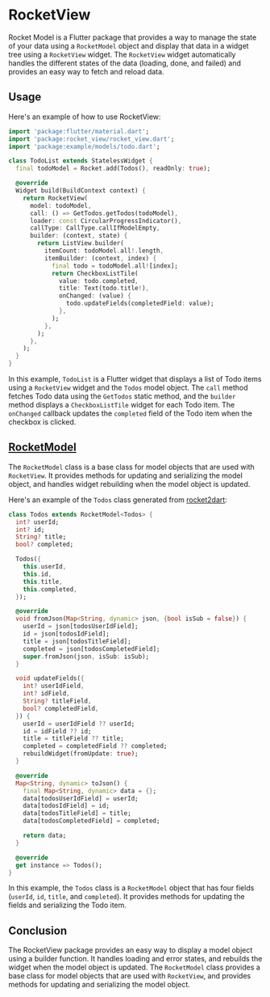# RocketView


Rocket Model is a Flutter package that provides a way to manage the state of your data using a `RocketModel` object and display that data in a widget tree using a `RocketView` widget. The `RocketView` widget automatically handles the different states of the data (loading, done, and failed) and provides an easy way to fetch and reload data.

## Usage

Here's an example of how to use RocketView:

```dart
import 'package:flutter/material.dart';
import 'package:rocket_view/rocket_view.dart';
import 'package:example/models/todo.dart';

class TodoList extends StatelessWidget {
  final todoModel = Rocket.add(Todos(), readOnly: true);

  @override
  Widget build(BuildContext context) {
    return RocketView(
      model: todoModel,
      call: () => GetTodos.getTodos(todoModel),
      loader: const CircularProgressIndicator(),
      callType: CallType.callIfModelEmpty,
      builder: (context, state) {
        return ListView.builder(
          itemCount: todoModel.all!.length,
          itemBuilder: (context, index) {
            final todo = todoModel.all![index];
            return CheckboxListTile(
              value: todo.completed,
              title: Text(todo.title!),
              onChanged: (value) {
                todo.updateFields(completedField: value);
              },
            );
          },
        );
      },
    );
  }
}
```

In this example, `TodoList` is a Flutter widget that displays a list of Todo items using a `RocketView` widget and the `Todos` model object. The `call` method fetches Todo data using the `GetTodos` static method, and the `builder` method displays a `CheckboxListTile` widget for each Todo item. The `onChanged` callback updates the `completed` field of the Todo item when the checkbox is clicked.

## [RocketModel](https://pub.dev/packages/rocket_model)

The `RocketModel` class is a base class for model objects that are used with `RocketView`. It provides methods for updating and serializing the model object, and handles widget rebuilding when the model object is updated.

Here's an example of the `Todos` class generated from [rocket2dart](https://json2dart.web.app/#):

```dart
class Todos extends RocketModel<Todos> {
  int? userId;
  int? id;
  String? title;
  bool? completed;

  Todos({
    this.userId,
    this.id,
    this.title,
    this.completed,
  });

  @override
  void fromJson(Map<String, dynamic> json, {bool isSub = false}) {
    userId = json[todosUserIdField];
    id = json[todosIdField];
    title = json[todosTitleField];
    completed = json[todosCompletedField];
    super.fromJson(json, isSub: isSub);
  }

  void updateFields({
    int? userIdField,
    int? idField,
    String? titleField,
    bool? completedField,
  }) {
    userId = userIdField ?? userId;
    id = idField ?? id;
    title = titleField ?? title;
    completed = completedField ?? completed;
    rebuildWidget(fromUpdate: true);
  }

  @override
  Map<String, dynamic> toJson() {
    final Map<String, dynamic> data = {};
    data[todosUserIdField] = userId;
    data[todosIdField] = id;
    data[todosTitleField] = title;
    data[todosCompletedField] = completed;

    return data;
  }

  @override
  get instance => Todos();
}
```

In this example, the `Todos` class is a `RocketModel` object that has four fields (`userId`, `id`, `title`, and `completed`). It provides methods for updating the fields and serializing the Todo item.

## Conclusion

The RocketView package provides an easy way to display a model object using a builder function. It handles loading and error states, and rebuilds the widget when the model object is updated. The `RocketModel` class provides a base class for model objects that are used with `RocketView`, and provides methods for updating and serializing the model object.